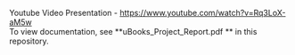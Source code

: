Youtube Video Presentation - https://www.youtube.com/watch?v=Rq3LoX-aM5w 	<br/> 
To view documentation, see  **uBooks_Project_Report.pdf ** in this repository.
